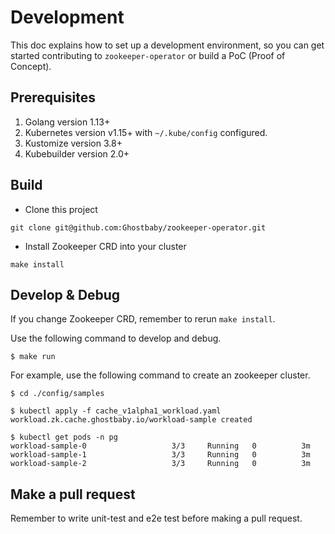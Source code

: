 # Development

This doc explains how to set up a development environment, so you can get started
contributing to `zookeeper-operator` or build a PoC (Proof of Concept). 

## Prerequisites

1. Golang version 1.13+
2. Kubernetes version v1.15+ with `~/.kube/config` configured.
4. Kustomize version 3.8+
5. Kubebuilder version 2.0+

## Build
* Clone this project

```shell script
git clone git@github.com:Ghostbaby/zookeeper-operator.git
```

* Install Zookeeper CRD into your cluster

```shell script
make install
```

## Develop & Debug
If you change Zookeeper CRD, remember to rerun `make install`.

Use the following command to develop and debug.

```shell script
$ make run
```

For example, use the following command to create an zookeeper cluster.
```shell script
$ cd ./config/samples

$ kubectl apply -f cache_v1alpha1_workload.yaml
workload.zk.cache.ghostbaby.io/workload-sample created

$ kubectl get pods -n pg
workload-sample-0                   3/3     Running   0          3m
workload-sample-1                   3/3     Running   0          3m
workload-sample-2                   3/3     Running   0          3m
```

## Make a pull request
Remember to write unit-test and e2e test before making a pull request.
